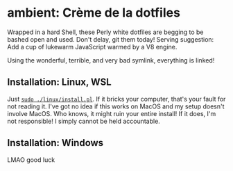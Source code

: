 # ambient: Crème de la dotfiles

Wrapped in a hard Shell, these Perly white dotfiles
are begging to be bashed open and used. Don't delay, git them today!
Serving suggestion: Add a cup of lukewarm JavaScript warmed by a V8 engine.

Using the wonderful, terrible, and very bad symlink, everything is linked!

## Installation: Linux, WSL

Just [`sudo ./linux/install.pl`](linux/install.pl).
If it bricks your computer, that's your fault for not reading it.
I've got no idea if this works on MacOS and my setup doesn't involve MacOS.
Who knows, it might ruin your entire install! If it does, I'm not responsible!
I simply cannot be held accountable.

## Installation: Windows

LMAO good luck
